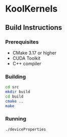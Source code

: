 # KoolKernels

## Build Instructions

### Prerequisites
- CMake 3.17 or higher
- CUDA Toolkit
- C++ compiler

### Building
```bash
cd src
mkdir build
cd build
cmake ..
make
```

### Running
```bash
./deviceProperties
```